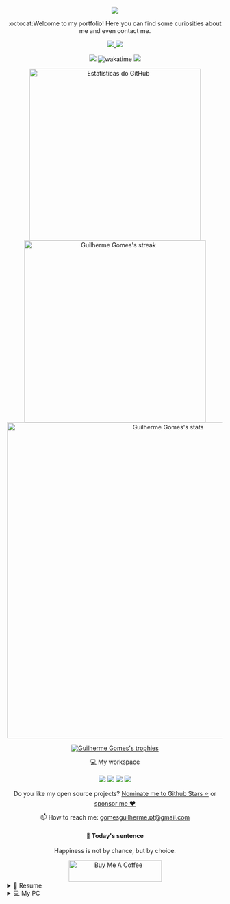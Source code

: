 <!-- \\\\\\\ - "HELLO, I'M GUILHERME GOMES!" | "WELCOME TO MY PROFILE!" - /////// -->
  <p align="center">
    <a href="#"><img src="https://readme-typing-svg.demolab.com/?lines=user@github:~$+whoami;Hello%2C+I'm+Guilherme+Gomes!;Full+Stack+and+Game+in+Web+Dev;Welcome+to+my+profile!;&center=true&width=500&height=28&color=FFF"></a>
  </p>

  <p align="center">
    :octocat:Welcome to my portfolio! Here you can find some curiosities about me and even contact me.
  </p>

  <!-- \\\\\\\ - SPONSOR & LINKEDIN LINKS - /////// -->
  <p align="center">
    <a href="https://github.com/sponsors/dev-ggomes">
      <img src="https://img.shields.io/badge/sponsor-30363D?style=for-the-badge&logo=GitHub-Sponsors&logoColor=#white" />        
    </a>
    <a href="https://www.linkedin.com/in/ggom3s/">
      <img src="https://img.shields.io/badge/linkedin-%230077B5.svg?&style=for-the-badge&logo=linkedin&logoColor=white" />
    </a>
  </p>

<!-- \\\\\\\ - PROFILE VIEWS + WAKATIME + FOLLOW BUTTON - /////// -->
  <div align="center">
    
   <img src="https://komarev.com/ghpvc/?username=dev-ggomes&label=PROFILE+VIEWS+%20&color=ff69b4&style=flat&abbreviated=true"> <!-- SE QUISERES ABREVIADO METE ISTO NO FIM "&abbreviated=true" -->
    ![wakatime](https://wakatime.com/badge/user/5d3a3c66-1ad6-4a27-afc6-989c7daf8c02.svg)
   <img src="https://img.shields.io/github/followers/dev-ggomes?label=Follow&style=social">
   
  </div>
 
  <!-- \\\\\\\ CASO ALGUM DÊ ERRO /////// -->
  <!---->
  <p align="center">
    <a href="#">
      <img src="https://github-readme-stats.vercel.app/api?username=dev-ggomes&show_icons=true&theme=dracula&text_color=79DAFA&count_private=true&custom_title=My%20Github%20Stats&bg_color=000&border_radius=10&border_color=e259ff&icon_color=e259ff&title_color=e259ff&rank_icon=default" alt="Estatísticas do GitHub" style="width: 400px;"/> <!-- SE QUISERES A PERCENTAGEM DO TOP DO RANK TROCA O "&rank_icon=default" PARA "&rank_icon=percentile" -->
  <!---->
  <img src="https://github-readme-streak-stats.herokuapp.com/?user=dev-ggomes&theme=dracula&background=000&border_radius=10&fire=e259ff&ring=e259ff&stroke=e259ff&border=e259ff&sideLabels=79DAFA&sideNums=79DAFA" alt="Guilherme Gomes's streak" style="width: 424px;"/>
      
  <img src="https://github-readme-activity-graph.vercel.app/graph?username=dev-ggomes&color=79DAFA&bg_color=000&area=true&title_color=79DAFA&custom_title=My%20Contribution%20Graph&line=e259ff" alt="Guilherme Gomes's stats" style="width: 46rem;"/>
    </a>
  </p>
  <!---->

<!-- \\\\\\\ - OUTRA MANEIRA DE APRESENTAR OS DADOS - /////// -->
<!--
<p align="center">
  <a href="#">
    <img src="https://github-readme-stats.vercel.app/api/top-langs/?username=dev-ggomes&theme=dracula&layout=compact&custom_title=GGomes%20Most%20Used%20Languages&bg_color=000&title_color=79DAFA&border_radius=10&border_color=e259ff&text_color=fff" alt="Guilherme Gomes's most used languages" style="width: 18rem;"/>
    <img src="https://github-readme-activity-graph.vercel.app/graph?username=dev-ggomes&color=79DAFA&bg_color=000&area=true&title_color=79DAFA&custom_title=My%20Contribution%20Graph&line=e259ff" alt="Guilherme Gomes's stats" style="width: 38rem;"/>
  </a>
</p>
<!---->

<!-- \\\\\\\\ - OS MEUS TROFÉUS - //////// -->
<!---->
<p align="center">
  <a href="#">
    <img src="https://github-profile-trophy.vercel.app/?username=dev-ggomes&rank=-C,-?&row=1&column=6&margin-w=15&margin-h=8&no-frame=true&no-bg=false&theme=dracula" alt="Guilherme Gomes's trophies" />
  </a>
</p>
<!---->

  <p align='center'>
    💻 My workspace<br/><br/>
    <img src="https://img.shields.io/badge/windows%2011-%230078D6.svg?&style=for-the-badge&logo=windows&logoColor=white" />
    <img src="https://img.shields.io/badge/AMD-Ryzen%207%209800%20X3D-%230071C5.svg?&style=for-the-badge&logo=amd&logoColor=white&color=darkorange" />
    <img src="https://img.shields.io/badge/RAM-32GB-%230071C5.svg?&style=for-the-badge&logoColor=white" />
    <img src="https://img.shields.io/badge/nvidia-rtx%204080%20Super-%2376B900.svg?&style=for-the-badge&logo=nvidia&logoColor=white" />
  </p>

  <p align='center'>
    Do you like my open source projects? <a href='https://stars.github.com/nominate/'>Nominate me to Github Stars ⭐</a> or <a href='https://github.com/sponsors/GomesGuilhermePT07'>sponsor me ❤️</a>
  </p>
  
  <p align="center">
    📫 How to reach me: <a href="mailto:gomesguilherme.pt@gmail.com">gomesguilherme.pt@gmail.com</a>
  </p>

<!-- \\\\\\\\ - FRASE DO DIA - //////// -->
<div align="center">
  
  #### 📖 Today's sentence

</div>

  <p align="center">
    <!-- phrase-start -->
      Happiness is not by chance, but by choice.
    <!-- phrase-end -->
  </p>

  <div align="center">
    <a href="https://www.buymeacoffee.com/dev.ggomes" target="_blank">
      <img src="https://cdn.buymeacoffee.com/buttons/v2/default-violet.png" alt="Buy Me A Coffee" style="height: 50px !important;width: 217px !important;" >
    </a>
  </div>

  <details>
    <summary>📃 Resume</summary>

<div align="center">
  
  ## 🚀 About me
  
  🔞 18yo.  
  👨🏽‍💻 Coding since 2020!  
  🌍 Portuguese programmer.  
  💡 In love with the idea of improving the tech world.
    
  ## 🌐 Contacts

  [![YouTube](https://img.shields.io/badge/YouTube-FF0000?style=for-the-badge&logo=youtube&logoColor=white)](https://www.youtube.com/@ggom3s)
  [![Instagram](https://img.shields.io/badge/Instagram-E4405F?style=for-the-badge&logo=instagram&logoColor=white)](https://instagram.com/wg_gom3z)
  [![LinkedIn](https://img.shields.io/badge/LinkedIn-0A66C2?style=for-the-badge&logo=linkedin&logoColor=white)](https://www.linkedin.com/in/ggom3s)  
    
 ## 💻 Languages I use the most
  
  <div style="display: flex; gap: 10px; flex-wrap: wrap;">
    <img src="https://img.shields.io/badge/HTML5-E34F26?style=for-the-badge&logo=html5&logoColor=white" alt="HTML5" />
    <img src="https://img.shields.io/badge/CSS3-1572B6?style=for-the-badge&logo=css3&logoColor=white" alt="CSS3" />
    <img src="https://img.shields.io/badge/JavaScript-F7DF1E?style=for-the-badge&logo=javascript&logoColor=black" alt="JavaScript" />
    <img src="https://img.shields.io/badge/C%2B%2B-00599C?style=for-the-badge&logo=c%2B%2B&logoColor=white" alt="C++" />
    <img src="https://img.shields.io/badge/PHP-777BB4?style=for-the-badge&logo=php&logoColor=white" alt="PHP" />
    <img src="https://img.shields.io/badge/MySQL-005C84?style=for-the-badge&logo=mysql&logoColor=white" alt="MySQL" />
    <img src="https://img.shields.io/badge/Python-FFD43B?style=for-the-badge&logo=python&logoColor=blue" alt="Python" />
  </div>

 <!--
 
  ## 🗓 Nowadays studying at
  
  <img src="https://img.shields.io/badge/%20Lisboa-000000?style=for-the-badge&logo=42&logoColor=white" alt="42 | Lisboa" />  
    
 -->

  ## Aplications I use/d
  
  <div style="display: flex; gap: 10px; flex-wrap: wrap;">
    <img src="https://img.shields.io/badge/ClickUp-7B68EE?style=for-the-badge&logo=ClickUp&logoColor=white" alt="ClickUp" />
    <img src="https://img.shields.io/badge/Canva-%2300C4CC.svg?&style=for-the-badge&logo=Canva&logoColor=white" alt="Canva" />
    <img src="https://img.shields.io/badge/Xampp-F37623?style=for-the-badge&logo=xampp&logoColor=white" alt="Xampp" />
    <img src="https://img.shields.io/badge/GitHub-100000?style=for-the-badge&logo=github&logoColor=white" alt="GitHub" />
  </div>

  ## 🖥 Compilers I'm used to work with
  
  <div style="display: flex; gap: 10px; flex-wrap: wrap;">
    <img src="https://img.shields.io/badge/Arduino_IDE-00979D?style=for-the-badge&logo=arduino&logoColor=white" alt="Arduino IDE" />
    <img src="https://img.shields.io/badge/Eclipse-2C2255?style=for-the-badge&logo=eclipse&logoColor=white" alt="Eclipse" />
    <img src="https://img.shields.io/badge/VSCode-0078D4?style=for-the-badge&logo=visual%20studio%20code&logoColor=white" alt="VS Code" />
    <img src="https://img.shields.io/badge/Adobe%20Dreamweaver-072401?style=for-the-badge&logo=Adobe%20Dreamweaver&logoColor=34F400" alt="Adobe Dreamweaver" />
    <img src="https://img.shields.io/badge/IntelliJ_IDEA-000000.svg?style=for-the-badge&logo=intellij-idea&logoColor=white" alt="IntelliJ Idea" />
    <img src="https://img.shields.io/badge/PyCharm-000000.svg?&style=for-the-badge&logo=PyCharm&logoColor=white" alt="PyCharm" />
  </div>
</div>

  </details>

<!-- adicionar specs -->
  <details>
    <summary>💻 My PC</summary>

   - **Graphic Card:**\
  Nvidia RTX 4080 SUPER
   
   - **Motherboard:**\
  Asus TUF Gaming B650-E WIFI 
  
   - **CPU:**\
  AMD Ryzen 7 9800X3D

   - **SSD:**\
  Crucial P3 Plus 1TB 5000/3600MB\
  Crucial P3 4TB
  
   - **Power Supply Unit:**\
  FSP Vita GM ATX3 1000W 
  
   - **RAM:**\
  G.SKILL RIPJAWS S5 32GB 5600 
  
   - **Water Cooler:**\
  Artic Liquid Freezer III 240

   - **Case:**\
  White DarkFlash
  
  </details> 
